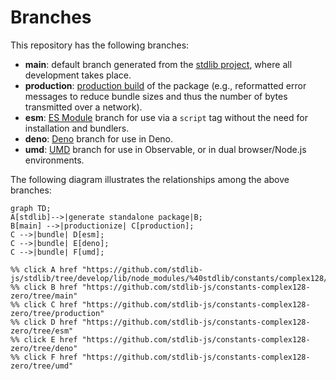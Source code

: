 <!--

@license Apache-2.0

Copyright (c) 2022 The Stdlib Authors.

Licensed under the Apache License, Version 2.0 (the "License");
you may not use this file except in compliance with the License.
You may obtain a copy of the License at

    http://www.apache.org/licenses/LICENSE-2.0

Unless required by applicable law or agreed to in writing, software
distributed under the License is distributed on an "AS IS" BASIS,
WITHOUT WARRANTIES OR CONDITIONS OF ANY KIND, either express or implied.
See the License for the specific language governing permissions and
limitations under the License.

-->

# Branches

This repository has the following branches:

-   **main**: default branch generated from the [stdlib project][stdlib-url], where all development takes place.
-   **production**: [production build][production-url] of the package (e.g., reformatted error messages to reduce bundle sizes and thus the number of bytes transmitted over a network).
-   **esm**: [ES Module][esm-url] branch for use via a `script` tag without the need for installation and bundlers.
-   **deno**: [Deno][deno-url] branch for use in Deno.
-   **umd**: [UMD][umd-url] branch for use in Observable, or in dual browser/Node.js environments.

The following diagram illustrates the relationships among the above branches:

```mermaid
graph TD;
A[stdlib]-->|generate standalone package|B;
B[main] -->|productionize| C[production];
C -->|bundle| D[esm];
C -->|bundle| E[deno];
C -->|bundle| F[umd];

%% click A href "https://github.com/stdlib-js/stdlib/tree/develop/lib/node_modules/%40stdlib/constants/complex128/zero"
%% click B href "https://github.com/stdlib-js/constants-complex128-zero/tree/main"
%% click C href "https://github.com/stdlib-js/constants-complex128-zero/tree/production"
%% click D href "https://github.com/stdlib-js/constants-complex128-zero/tree/esm"
%% click E href "https://github.com/stdlib-js/constants-complex128-zero/tree/deno"
%% click F href "https://github.com/stdlib-js/constants-complex128-zero/tree/umd"
```

[stdlib-url]: https://github.com/stdlib-js/stdlib/tree/develop/lib/node_modules/%40stdlib/constants/complex128/zero
[production-url]: https://github.com/stdlib-js/constants-complex128-zero/tree/production
[deno-url]: https://github.com/stdlib-js/constants-complex128-zero/tree/deno
[umd-url]: https://github.com/stdlib-js/constants-complex128-zero/tree/umd
[esm-url]: https://github.com/stdlib-js/constants-complex128-zero/tree/esm